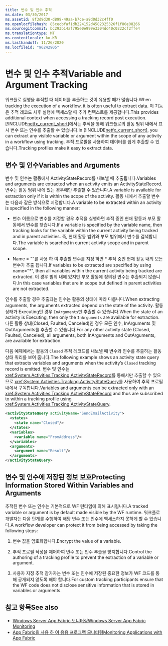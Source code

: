 ```yaml
---
title: 변수 및 인수 추적
ms.date: 03/30/2017
ms.assetid: 8f3d9d30-d899-49aa-b7ce-a8d0d32c4ff0
ms.openlocfilehash: 85cecbfaf1db224152d4582325326f1f80e08266
ms.sourcegitcommit: bc293b14af795e0e999e3304dd40c0222cf2ffe4
ms.translationtype: MT
ms.contentlocale: ko-KR
ms.lasthandoff: 11/26/2020
ms.locfileid: "96242905"
---
```

# <a name="variable-and-argument-tracking"></a><span data-ttu-id="12941-102">변수 및 인수 추적</span><span class="sxs-lookup"><span data-stu-id="12941-102">Variable and Argument Tracking</span></span>

<span data-ttu-id="12941-103">워크플로 실행을 추적할 때 데이터를 추출하는 것이 유용할 때가 많습니다.</span><span class="sxs-lookup"><span data-stu-id="12941-103">When tracking the execution of a workflow, it is often useful to extract data.</span></span> <span data-ttu-id="12941-104">이 기능은 추적 레코드 사후 실행에 액세스할 때 추가 컨텍스트를 제공합니다.</span><span class="sxs-lookup"><span data-stu-id="12941-104">This provides additional context when accessing a tracking record post execution.</span></span> <span data-ttu-id="12941-105">[!INCLUDE[netfx_current_short](../../../includes/netfx-current-short-md.md)]에서는 추적을 통해 워크플로의 활동 범위 내에서 표시 변수 또는 인수를 추출할 수 있습니다.</span><span class="sxs-lookup"><span data-stu-id="12941-105">In [!INCLUDE[netfx_current_short](../../../includes/netfx-current-short-md.md)], you can extract any visible variable or argument within the scope of any activity in a workflow using tracking.</span></span> <span data-ttu-id="12941-106">추적 프로필을 사용하여 데이터를 쉽게 추출할 수 있습니다.</span><span class="sxs-lookup"><span data-stu-id="12941-106">Tracking profiles make it easy to extract data.</span></span>  
  
## <a name="variables-and-arguments"></a><span data-ttu-id="12941-107">변수 및 인수</span><span class="sxs-lookup"><span data-stu-id="12941-107">Variables and Arguments</span></span>  

 <span data-ttu-id="12941-108">변수 및 인수는 활동에서 ActivityStateRecord를 내보낼 때 추출됩니다.</span><span class="sxs-lookup"><span data-stu-id="12941-108">Variables and arguments are extracted when an activity emits an ActivityStateRecord.</span></span>  <span data-ttu-id="12941-109">변수는 활동 범위 내에 있는 경우에만 추출할 수 있습니다.</span><span class="sxs-lookup"><span data-stu-id="12941-109">A variable is available for extraction only if it is within the scope of the activity.</span></span> <span data-ttu-id="12941-110">활동 내에서 추출할 변수는 다음과 같은 방식으로 지정합니다.</span><span class="sxs-lookup"><span data-stu-id="12941-110">A variable to be extracted within an activity is specified in the following manner:</span></span>  
  
- <span data-ttu-id="12941-111">변수 이름으로 변수를 지정할 경우 추적을 실행하면 추적 중인 현재 활동과 부모 활동에서 변수를 찾습니다.</span><span class="sxs-lookup"><span data-stu-id="12941-111">If a variable is specified by the variable name, then tracking looks for the variable within the current activity being tracked and in parent activities.</span></span> <span data-ttu-id="12941-112">즉, 현재 활동 범위와 부모 범위에서 변수를 검색합니다.</span><span class="sxs-lookup"><span data-stu-id="12941-112">The variable is searched in current activity scope and in parent scope.</span></span>  
  
- <span data-ttu-id="12941-113">Name = ""를 사용 하 여 추출할 변수를 지정 하면 \* 추적 중인 현재 활동 내의 모든 변수가 추출 됩니다.</span><span class="sxs-lookup"><span data-stu-id="12941-113">If variables to be extracted are specified by using name="\*", then all variables within the current activity being tracked are extracted.</span></span> <span data-ttu-id="12941-114">이 경우 범위 내에 있지만 부모 활동에 정의된 변수는 추출되지 않습니다.</span><span class="sxs-lookup"><span data-stu-id="12941-114">In this case variables that are in scope but defined in parent activities are not extracted.</span></span>  
  
 <span data-ttu-id="12941-115">인수를 추출할 경우 추출되는 인수는 활동의 상태에 따라 다릅니다.</span><span class="sxs-lookup"><span data-stu-id="12941-115">When extracting arguments, the arguments extracted depend on the state of the activity.</span></span> <span data-ttu-id="12941-116">활동 상태가 Executing인 경우 `InArguments`만 추출할 수 있습니다.</span><span class="sxs-lookup"><span data-stu-id="12941-116">When the state of an activity is Executing, then only the `InArguments` are available for extraction.</span></span> <span data-ttu-id="12941-117">다른 활동 상태(Closed, Faulted, Canceled)인 경우 모든 인수, InArguments 및 OutArguments를 추출할 수 있습니다.</span><span class="sxs-lookup"><span data-stu-id="12941-117">For any other activity state (Closed, Faulted, Canceled), all arguments, both InArguments and OutArguments, are available for extraction.</span></span>  
  
 <span data-ttu-id="12941-118">다음 예제에서는 활동의 `Closed` 추적 레코드를 내보낼 때 변수와 인수를 추출하는 활동 상태 쿼리를 보여 줍니다.</span><span class="sxs-lookup"><span data-stu-id="12941-118">The following example shows an activity state query that extracts variables and arguments when the activity’s `Closed` tracking record is emitted.</span></span> <span data-ttu-id="12941-119">변수 및 인수는 <xref:System.Activities.Tracking.ActivityStateRecord>를 통해서만 추출할 수 있으므로 <xref:System.Activities.Tracking.ActivityStateQuery>를 사용하여 추적 프로필 내에서 구독합니다.</span><span class="sxs-lookup"><span data-stu-id="12941-119">Variables and arguments can be extracted only with an <xref:System.Activities.Tracking.ActivityStateRecord> and thus are subscribed to within a tracking profile using <xref:System.Activities.Tracking.ActivityStateQuery>.</span></span>  
  
```xml  
<activityStateQuery activityName="SendEmailActivity">  
  <states>  
    <state name="Closed"/>  
  </states>  
  <variables>  
    <variable name="FromAddress"/>  
  </variables>  
  <arguments>  
    <argument name="Result"/>  
  </arguments>  
</activityStateQuery>  
```  
  
## <a name="protecting-information-stored-within-variables-and-arguments"></a><span data-ttu-id="12941-120">변수 및 인수에 저장된 정보 보호</span><span class="sxs-lookup"><span data-stu-id="12941-120">Protecting Information Stored Within Variables and Arguments</span></span>  

 <span data-ttu-id="12941-121">추적된 변수 또는 인수는 기본적으로 WF 런타임에 의해 표시됩니다.</span><span class="sxs-lookup"><span data-stu-id="12941-121">A tracked variable or argument is by default made visible by the WF runtime.</span></span> <span data-ttu-id="12941-122">워크플로 개발자는 다음 단계를 수행하여 해당 변수 또는 인수에 액세스하지 못하게 할 수 있습니다.</span><span class="sxs-lookup"><span data-stu-id="12941-122">A workflow developer can protect it from being accessed by taking the following steps:</span></span>  
  
1. <span data-ttu-id="12941-123">변수 값을 암호화합니다.</span><span class="sxs-lookup"><span data-stu-id="12941-123">Encrypt the value of a variable.</span></span>  
  
2. <span data-ttu-id="12941-124">추적 프로필 작성을 제어하여 변수 또는 인수 추출을 방지합니다.</span><span class="sxs-lookup"><span data-stu-id="12941-124">Control the authoring of a tracking profile to prevent the extraction of a variable or argument.</span></span>  
  
3. <span data-ttu-id="12941-125">사용자 지정 추적 참가자는 변수 또는 인수에 저장된 중요한 정보가 WF 코드를 통해 공개되지 않도록 해야 합니다.</span><span class="sxs-lookup"><span data-stu-id="12941-125">For custom tracking participants ensure that the WF code does not disclose sensitive information that is stored in variables or arguments.</span></span>  
  
## <a name="see-also"></a><span data-ttu-id="12941-126">참고 항목</span><span class="sxs-lookup"><span data-stu-id="12941-126">See also</span></span>

- <span data-ttu-id="12941-127">[Windows Server App Fabric 모니터링](/previous-versions/appfabric/ee677251(v=azure.10))</span><span class="sxs-lookup"><span data-stu-id="12941-127">[Windows Server App Fabric Monitoring](/previous-versions/appfabric/ee677251(v=azure.10))</span></span>
- <span data-ttu-id="12941-128">[App Fabric을 사용 하 여 응용 프로그램 모니터링](/previous-versions/appfabric/ee677276(v=azure.10))</span><span class="sxs-lookup"><span data-stu-id="12941-128">[Monitoring Applications with App Fabric](/previous-versions/appfabric/ee677276(v=azure.10))</span></span>
